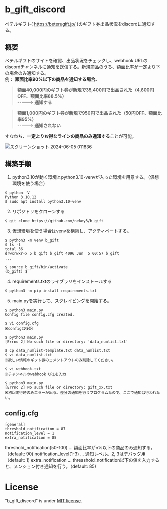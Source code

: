 # b_gift_discord
 ベテルギフト( https://beterugift.jp/ )のギフト券出品状況をdiscordに通知する。

## 概要
ベテルギフトのサイトを確認、出品状況をチェックし、webhook URLのdiscordチャンネルに通知を送信する。新規商品のうち、額面比率が一定より下の場合のみ通知する。  
例： **額面比率90%以下の商品を通知する場合、**
> **額面40,000円のギフト券が新規で35,400円で出品された（4,600円OFF、額面比率88.5%）**  
-----> **通知する**

> **額面1,000円のギフト券が新規で950円で出品された（50円OFF、額面比率95%）**  
-----> **通知されない**

すなわち、**一定よりお得なラインの商品のみ通知する**ことが可能。

![スクリーンショット 2024-06-05 011836](https://github.com/nekoy3/b_gift/assets/84169441/361fa2a4-8a79-4b71-b1b6-40fe0e7a2d44)  

## 構築手順
1. python3.10が動く環境とpython3.10-venvが入った環境を用意する。（仮想環境を使う場合）
```shell
$ python -V
Python 3.10.12
$ sudo apt install python3.10-venv
```
2. リポジトリをクローンする
```shell
$ git clone https://github.com/nekoy3/b_gift
```
3. 仮想環境を使う場合はvenvを構築し、アクティベートする。
```shell
$ python3 -m venv b_gift
$ ls -l
total 36
drwxrwxr-x 5 b_gift b_gift 4096 Jun  5 00:57 b_gift
...

$ source b_gift/bin/activate
(b_gift) $
```
4. requirements.txtのライブラリをインストールする
```shell
$ python3 -m pip install requirements.txt
```
5. main.pyを実行して、スクレイピングを開始する。
```shell
$ python3 main.py
Config file config.cfg created.

$ vi config.cfg
※configは後記

$ python3 main.py 
[Errno 2] No such file or directory: 'data_numlist.txt'

$ cp data_numlist-template.txt data_numlist.txt
$ vi data_numlist.txt
※欲しい情報のギフト券のコメントアウトのみ削除してください。

$ vi webhook.txt
※チャンネルのwebhook URLを入力

$ python3 main.py
[Errno 2] No such file or directory: gift_xx.txt
※初回実行時のみエラーが出る。差分の通知を行うプログラムなので、ここで通知は行われない。
```

## config.cfg
```
[general]
threshold_notification = 87
notification_level = 1
extra_notification = 85
```
threshold_notification(50-100) ... 額面比率がn%以下の商品のみ通知する。（default: 90)
notification_level(1-3) ... 通知レベル。2, 3はデバッグ用（default: 1)
extra_notification ... threashold_notification以下の値を入力すると、メンション付き通知を行う。（default: 85)

# License
 
"b_gift_discord" is under [MIT license](https://en.wikipedia.org/wiki/MIT_License).
